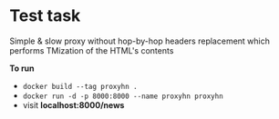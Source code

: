 # Test task
Simple & slow proxy without hop-by-hop headers replacement which performs TMization of the HTML's contents

**To run**
- `docker build --tag proxyhn .`
- `docker run -d -p 8000:8000 --name proxyhn proxyhn`
- visit **localhost:8000/news**
